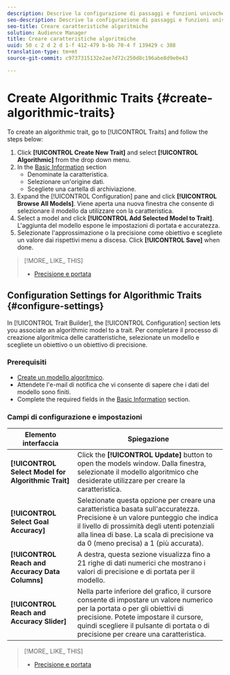 ```yaml
---
description: Descrive la configurazione di passaggi e funzioni univoche per il processo di creazione algoritmica.
seo-description: Descrive la configurazione di passaggi e funzioni univoche per il processo di creazione algoritmica.
seo-title: Creare caratteristiche algoritmiche
solution: Audience Manager
title: Creare caratteristiche algoritmiche
uuid: 50 c 2 d 2 d 1-f 412-479 b-bb 70-4 f 139429 c 388
translation-type: tm+mt
source-git-commit: c9737315132e2ae7d72c250d8c196abe8d9e0e43

---
```



# Create Algorithmic Traits {#create-algorithmic-traits}

<!-- t_algo_trait_build.xml -->

To create an algorithmic trait, go to [!UICONTROL Traits] and follow the steps below:

1. Click **[!UICONTROL Create New Trait]** and select **[!UICONTROL Algorithmic]** from the drop down menu.
1. In the [Basic Information](../../features/traits/create-onboarded-rule-based-traits.md) section
   * Denominate la caratteristica.
   * Selezionare un'origine dati.
   * Scegliete una cartella di archiviazione.
1. Expand the [!UICONTROL Configuration] pane and click **[!UICONTROL Browse All Models]**.
Viene aperta una nuova finestra che consente di selezionare il modello da utilizzare con la caratteristica.
1. Select a model and click **[!UICONTROL Add Selected Model to Trait]**.
L'aggiunta del modello espone le impostazioni di portata e accuratezza.
1. Selezionate l'approssimazione o la precisione come obiettivo e scegliete un valore dai rispettivi menu a discesa. Click **[!UICONTROL Save]** when done.

>[!MORE_ LIKE_ THIS]
>
>* [Precisione e portata](../../features/traits/trait-accuracy-reach.md)


## Configuration Settings for Algorithmic Traits {#configure-settings}

In [!UICONTROL Trait Builder], the [!UICONTROL Configuration] section lets you associate an algorithmic model to a trait. Per completare il processo di creazione algoritmica delle caratteristiche, selezionate un modello e scegliete un obiettivo o un obiettivo di precisione.

### Prerequisiti

<!-- r_algo_trait_config_section.xml -->

* [Create un modello algoritmico](../../features/algorithmic-models/create-model.md#build-model).
* Attendete l'e-mail di notifica che vi consente di sapere che i dati del modello sono finiti.
* Complete the required fields in the [Basic Information](../../features/traits/create-onboarded-rule-based-traits.md) section.

### Campi di configurazione e impostazioni

| Elemento interfaccia | Spiegazione |
|---|---|
| **[!UICONTROL Select Model for Algorithmic Trait]** | Click the **[!UICONTROL Update]** button to open the models window. Dalla finestra, selezionate il modello algoritmico che desiderate utilizzare per creare la caratteristica. |
| **[!UICONTROL Select Goal Accuracy]** | Selezionate questa opzione per creare una caratteristica basata sull'accuratezza. Precisione è un valore punteggio che indica il livello di prossimità degli utenti potenziali alla linea di base. La scala di precisione va da 0 (meno precisa) a 1 (più accurata). |
| **[!UICONTROL Reach and Accuracy Data Columns]** | A destra, questa sezione visualizza fino a 21 righe di dati numerici che mostrano i valori di precisione e di portata per il modello. |
| **[!UICONTROL Reach and Accuracy Slider]** | Nella parte inferiore del grafico, il cursore consente di impostare un valore numerico per la portata o per gli obiettivi di precisione. Potete impostare il cursore, quindi scegliere il pulsante di portata o di precisione per creare una caratteristica. |

>[!MORE_ LIKE_ THIS]
>
>* [Precisione e portata](../../features/traits/trait-accuracy-reach.md)